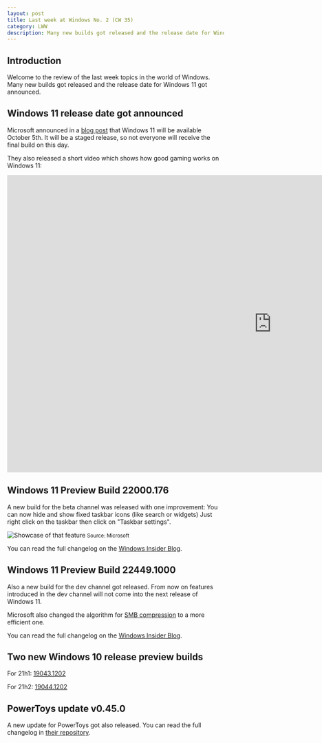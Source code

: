 ```yaml
---
layout: post
title: Last week at Windows No. 2 (CW 35)
category: LWW
description: Many new builds got released and the release date for Windows 11 got announced.
---
```


## Introduction
Welcome to the review of the last week topics in the world of Windows. Many new builds got released and the release date for Windows 11 got announced.

## Windows 11 release date got announced

Microsoft announced in a [blog post](https://blogs.windows.com/windowsexperience/2021/08/31/windows-11-available-on-october-5/) that Windows 11 will be available October 5th. It will be a staged release, so not everyone will receive the final build on this day.

They also released a short video which shows how good gaming works on Windows 11:

<iframe width="1227" height="690" src="https://www.youtube.com/embed/fKjd_pmQpQM" title="YouTube video player" frameborder="0" allow="accelerometer; autoplay; clipboard-write; encrypted-media; gyroscope; picture-in-picture" allowfullscreen></iframe>

## Windows 11 Preview Build 22000.176 
A new build for the beta channel was released with one improvement: You can now hide and show fixed taskbar icons (like search or widgets) Just right click on the taskbar then click on "Taskbar settings".

![Showcase of that feature](https://46c4ts1tskv22sdav81j9c69-wpengine.netdna-ssl.com/wp-content/uploads/prod/sites/44/2021/09/taskbat-gif-4.gif)
<small>Source: Microsoft</small>

You can read the full changelog on the [Windows Insider Blog](https://blogs.windows.com/windows-insider/2021/09/02/announcing-windows-11-insider-preview-build-22000-176/).

## Windows 11 Preview Build 22449.1000
Also a new build for the dev channel got released. From now on features introduced in the dev channel will not come into the next release of Windows 11.

Microsoft also changed the algorithm for [SMB compression](https://aka.ms/smbcompression) to a more efficient one.

You can read the full changelog on the [Windows Insider Blog](https://blogs.windows.com/windows-insider/2021/09/02/announcing-windows-11-insider-preview-build-22449/).

## Two new Windows 10 release preview builds

For 21h1: [19043.1202](https://blogs.windows.com/windows-insider/2021/08/31/releasing-windows-10-build-19043-1202-21h1-to-release-preview-channel/)

For 21h2: [19044.1202](https://blogs.windows.com/windows-insider/2021/08/31/announcing-windows-10-insider-preview-build-19044-1202-21h2/)

## PowerToys update v0.45.0

A new update for PowerToys got also released. You can read the full changelog in [their repository](https://github.com/microsoft/PowerToys/releases/tag/v0.45.0).
